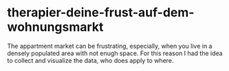 # therapier-deine-frust-auf-dem-wohnungsmarkt
The appartment market can be frustrating, especially, when you live in a densely populated area with not enugh space. For this reason I had the idea to collect and visualize the data, who does apply to where. 
